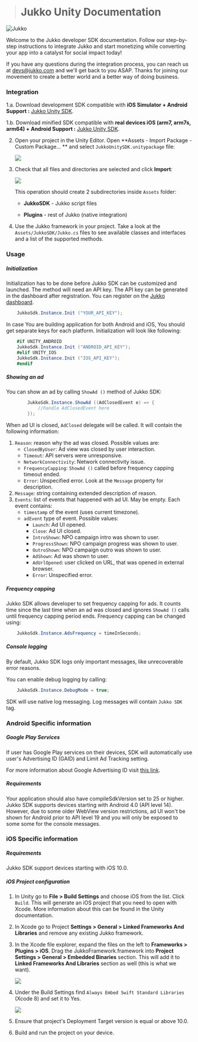 ># Jukko Unity Documentation

![Jukko](http://res.cloudinary.com/jukko-dev/image/upload/v1503341726/GitHub_image_dxz5fk.png "Jukko Banner")

Welcome to the Jukko developer SDK documentation. Follow our step-by-step instructions to
integrate Jukko and start monetizing while converting your app into a catalyst for social
impact today!

If you have any questions during the integration process, you can reach us at [devs@jukko.com](mailto:devs@jukko.com) and we'll get back to you ASAP. Thanks for joining our movement to create a better world and a better way of doing business.


### Integration
1.a. Download development SDK compatible with **iOS Simulator + Android Support :** [Jukko Unity SDK](https://s3.amazonaws.com/jukkosdk/unity/JukkoUnitySDKProduction-2.0.4-Sim.unitypackage).


1.b. Download minified SDK compatible with **real devices iOS (arm7, arm7s, arm64) + Android Support :** [Jukko Unity SDK](https://s3.amazonaws.com/jukkosdk/unity/JukkoUnitySDKProduction-2.0.4.unitypackage).


2. Open your project in the Unity Editor. Open **Assets - Import Package - Custom Package... ** and select `JukkoUnitySDK.unitypackage` file:

    ![](images/asset-import-1.png)

3. Check that all files and directories are selected and click **Import**:
    
    ![](images/asset-import-2.png)
    
    This operation should create 2 subdirectories inside `Assets` folder:

    *  **JukkoSDK** - Jukko script files

    *  **Plugins** - rest of Jukko (native integration)  

4. Use the Jukko framework in your project. Take a look at the `Assets/JukkoSDK/Jukko.cs` files to see available classes and interfaces and a list of the supported methods. 

### Usage

##### Initialization
Initialization has to be done before Jukko SDK can be customized and launched. The method will
need an API key. The API key can be generated in the dashboard after registration.
You can register on the [Jukko dashboard](https://dashboard.staging.jukko.com).

```csharp
    JukkoSdk.Instance.Init ("YOUR_API_KEY");
```

In case You are building application for both Android and iOS, You should get separate keys for each platform.
Initialization will look like following:

```csharp
    #if UNITY_ANDROID
    JukkoSdk.Instance.Init ("ANDROID_API_KEY");
    #elif UNITY_IOS
    JukkoSdk.Instance.Init ("IOS_API_KEY");
    #endif
```


##### Showing an ad

You can show an ad by calling `ShowAd ()` method of Jukko SDK:

```csharp
        JukkoSdk.Instance.ShowAd ((AdClosedEvent e) => {
            //handle AdClosedEvent here
        });
```

When ad UI is closed, `AdClosed` delegate will be called. It will contain the following information:

1. `Reason`: reason why the ad was closed. Possible values are:
    * `ClosedByUser`: Ad view was closed by user interaction.
    * `Timeout`: API servers were unresponsive.
    * `NetworkConnectivity`: Network connectivity issue.
    * `FrequencyCapping`: `ShowAd ()` called before frequency capping timeout ended.
    * `Error`: Unspecified error. Look at the `Message` property for description.
2. `Message`: string containing extended description of reason.
3. `Events`: list of events that happened with ad UI. May be empty. Each event contains:
    * `timestamp` of the event (uses current timezone).
    * `adEvent` type of event. Possible values:
        * `Launch`: Ad UI opened.
        * `Close`: Ad UI closed.
        * `IntroShown`: NPO campaign intro was shown to user.
        * `ProgressShown`: NPO campaign progress was shown to user.
        * `OutroShown`: NPO campaign outro was shown to user.
        * `AdShown`: Ad was shown to user.
        * `AdUrlOpened`: user clicked on URL, that was opened in external browser.
        * `Error`: Unspecified error.


##### Frequency capping

Jukko SDK allows developer to set frequency capping for ads. It counts time since the last time when an ad was closed
and ignores `ShowAd ()` calls until frequency capping period ends. Frequency capping can be changed using:

```csharp
    JukkoSdk.Instance.AdsFrequency = timeInSeconds;
```


##### Console logging

By default, Jukko SDK logs only important messages, like unrecoverable error reasons.

You can enable debug logging by calling:

```csharp
    JukkoSdk.Instance.DebugMode = true;
```

SDK will use native log messaging. Log messages will contain `Jukko SDK` tag.


### Android Specific information

##### Google Play Services

If user has Google Play services on their devices, SDK will automatically use user's
Advertising ID (GAID) and Limit Ad Tracking setting.

For more information about Google Advertising ID visit [this link](https://play.google.com/about/monetization-ads/ads/ad-id/).

##### Requirements

Your application should also have compileSdkVersion set to 25 or higher. Jukko SDK supports devices starting with Android 4.0 (API level 14). However, due to some older WebView version restrictions, ad UI won't be shown for Android prior to API level 19 and you will only be exposed to some some for the console messages.

### iOS Specific information

##### Requirements
Jukko SDK support devices starting with iOS 10.0.

##### iOS Project configuration

1. In Unity go to **File > Build Settings** and choose iOS from the list. Click `Build`. This will generate an iOS project that you need to open with Xcode. More information about this can be found in the Unity documentation.

2. In Xcode go to Project **Settings > General > Linked Frameworks And Libraries** and remove any existing Jukko framework.

3. In the Xcode file explorer, expand the files on the left to **Frameworks > Plugins > iOS**. Drag the JukkoFramework.framework into **Project Settings > General > Embedded Binaries** section. This will add it to **Linked Frameworks And Libraries** section as well (this is what we want).

    ![](images/ios_drag_framework.png)

4. Under the Build Settings find `Always Embed Swift Standard Libraries` (Xcode 8) and set it to Yes.


    ![](images/ios_embed_libraries.png)

5. Ensure that project's Deployment Target version is equal or above 10.0.

6. Build and run the project on your device.
